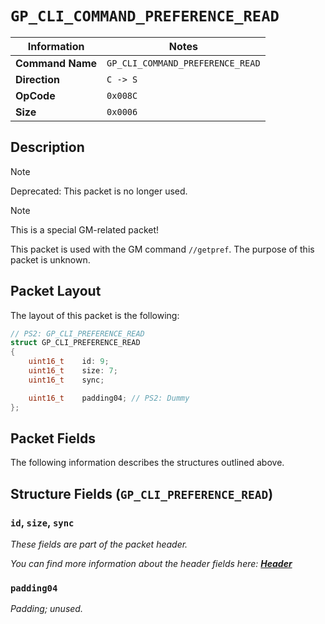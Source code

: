 # `GP_CLI_COMMAND_PREFERENCE_READ`

| Information               | Notes |
|---                        |---    |
| **Command Name**          | `GP_CLI_COMMAND_PREFERENCE_READ` |
| **Direction**             | `C -> S` |
| **OpCode**                | `0x008C` |
| **Size**                  | `0x0006` |

## Description

> [!NOTE]
> Deprecated: This packet is no longer used.

> [!NOTE]
> This is a special GM-related packet!

This packet is used with the GM command `//getpref`. The purpose of this packet is unknown.

## Packet Layout

The layout of this packet is the following:

```cpp
// PS2: GP_CLI_PREFERENCE_READ
struct GP_CLI_PREFERENCE_READ
{
    uint16_t    id: 9;
    uint16_t    size: 7;
    uint16_t    sync;

    uint16_t    padding04; // PS2: Dummy
};
```

## Packet Fields

The following information describes the structures outlined above.

## Structure Fields (`GP_CLI_PREFERENCE_READ`)

### `id`, `size`, `sync`

_These fields are part of the packet header._

_You can find more information about the header fields here: [**Header**](/world/HEADER.md)_

### `padding04`

_Padding; unused._
